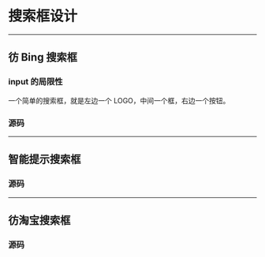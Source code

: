 # 搜索框设计
---

## 彷 Bing 搜索框

### input 的局限性

一个简单的搜索框，就是左边一个 LOGO，中间一个框，右边一个按钮。







### 源码

---

## 智能提示搜索框

### 源码

---

## 彷淘宝搜索框

### 源码
